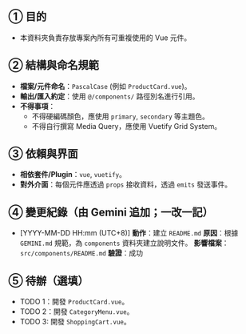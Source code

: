## ① 目的
- 本資料夾負責存放專案內所有可重複使用的 Vue 元件。

## ② 結構與命名規範
- **檔案/元件命名**：`PascalCase` (例如 `ProductCard.vue`)。
- **輸出/匯入約定**：使用 `@/components/` 路徑別名進行引用。
- **不得事項**：
  - 不得硬編碼顏色，應使用 `primary`, `secondary` 等主題色。
  - 不得自行撰寫 Media Query，應使用 Vuetify Grid System。

## ③ 依賴與界面
- **相依套件/Plugin**：`vue`, `vuetify`。
- **對外介面**：每個元件應透過 `props` 接收資料，透過 `emits` 發送事件。

## ④ 變更紀錄（由 Gemini 追加；一改一記）

- [YYYY-MM-DD HH:mm (UTC+8)]
  **動作**：建立 `README.md`
  **原因**：根據 `GEMINI.md` 規範，為 `components` 資料夾建立說明文件。
  **影響檔案**：`src/components/README.md`
  **驗證**：成功

## ⑤ 待辦（選填）
- TODO 1：開發 `ProductCard.vue`。
- TODO 2：開發 `CategoryMenu.vue`。
- TODO 3: 開發 `ShoppingCart.vue`。
